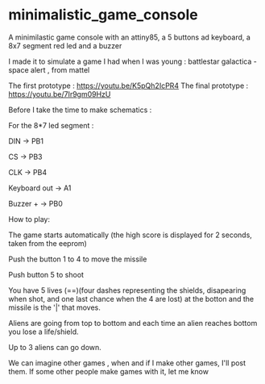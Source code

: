# minimalistic_game_console

A minimilastic game console with an attiny85, a 5 buttons ad keyboard, a 8x7 segment red led and a buzzer

I made it to simulate a game I had when I was young : battlestar galactica - space alert , from mattel

The first prototype : https://youtu.be/K5pQh2IcPR4
The final prototype : https://youtu.be/7Ir9gm09HzU



Before I take the time to make schematics :


For the 8*7 led segment :

DIN -> PB1

CS -> PB3

CLK -> PB4


Keyboard out -> A1


Buzzer  + -> PB0



How to play:

The game starts automatically (the high score is displayed for 2 seconds, taken from the eeprom)

Push the button 1 to 4 to move the missile

Push button 5 to shoot

You have 5 lives (==)(four dashes representing the shields, disapearing when shot, and one last chance when the 4 are lost)  at the botton and the missile is the '|' that moves.

Aliens are going from top to bottom and each time an alien reaches bottom you lose a life/shield.

Up to 3 aliens can  go down.


We can imagine other games , when and if I make other games, I'll post them.
If some other people make games with it, let me know
